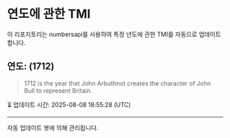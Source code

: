 
# 연도에 관한 TMI

이 리포지토리는 numbersapi를 사용하여 특정 년도에 관한 TMI를 자동으로 업데이트합니다.

## 연도: (1712)
> 1712 is the year that John Arbuthnot creates the character of John Bull to represent Britain.

⏳ 업데이트 시간: 2025-08-08 18:55:28 (UTC)

---
자동 업데이트 봇에 의해 관리됩니다.
